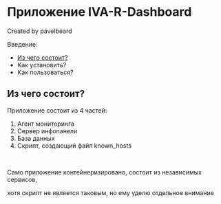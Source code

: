 <h1>Приложение IVA-R-Dashboard</h1>

Created by pavelbeard

Введение:
  <ul>
    <li><a href="#from-which-includes">Из чего состоит?</a></li>
    <li>Как установить?</li>
    <li>Как пользоваться?</li>
  </ul>

<div id="from-which-includes">
    <h2>Из чего состоит?</h2>
    <p>Приложение состоит из 4 частей:</p>
    <ol>
        <li>Агент мониторинга</li>
        <li>Сервер инфопанели</li>
        <li>База данных</li>
        <li>Скрипт, создающий файл known_hosts</li>
    </ol>
    <br>
    <p>Само приложение контейнеризировано, состоит из независимых сервисов,</p> 
    <p>хотя скрипт не является таковым, но ему уделю отдельное внимание</p>
</div>
